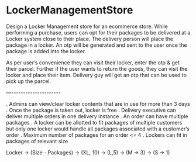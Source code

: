 # LockerManagementStore
Design a Locker Management store for an ecommerce store. While performing a purchase, users can opt for their packages to be delivered at a Locker system close to their place. The delivery person will place the package in a locker. An otp will be generated and sent to the user once the package is added into the locker.

As per user’s convenience they can visit their locker, enter the otp & get their parcel. Further if the user wants to return the goods, they can visit the locker and place their item. Delivery guy will get an otp that can be used to pick up the parcel.

—---------------------

. Admins can view/clear locker contents that are in use for more than 3 days
. Once the package is taken out, locker is free
. Delivery executive can deliver multiple orders in one delivery instance
. An order can have multiple packages
. A locker can be allotted to fit packages of multiple customers but only one locker would handle all packages associated with a customer’s order
. Maximum number of packages for an order <= 4
. Lockers can fit in packages of relevant size

Locker  -> (Size - Packages) -> (XL, 10) -> (L,5) -> (M	 -> 3) -> (S -> 1)
